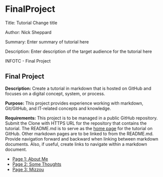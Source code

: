 # FinalProject
Title: Tutorial Change title

Author: Nick Sheppard

Summary: Enter summary of tutorial here

Description: Enter description of the target audience for the tutorial here

INFOTC - Final Project


## Final Project

**Description:** Create a tutorial in markdown that is hosted on GitHub and focuses on a digital concept, system, or process.

**Purpose:** This project provides experience working with markdown, Git/GitHub, and IT-related concepts and knowledge.

**Requirements:** This project is to be managed in a public GitHub repository. Submit the Clone with HTTPS URL for the repository that contains the tutorial. 
The README.md is to serve as the [home page](https://en.wikipedia.org/wiki/Home_page) for the tutorial on GitHub. Other markdown pages are to be linked to from the README.md. Provide navigation forward and backward when linking between markdown documents. Also, if useful, create links to navigate within a markdown document.


- [Page 1: About Me](Page1.md)
- [Page 2: Some Thoughts](Page2.md)
- [Page 3: Mizzou](Page3.md)
<!-- - [Page 4: Good Boy](Page4.md)
- [Page 5: Fun Pictures](Page5.md) -->
